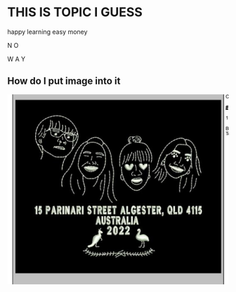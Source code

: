 # THIS IS TOPIC I GUESS

happy learning
easy money

N
O

W
A
Y
## How do I put image into it
![doesthenamematter](simple.png)